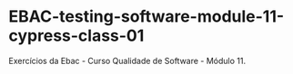 # EBAC-testing-software-module-11-cypress-class-01
Exercícios da Ebac - Curso Qualidade de Software - Módulo 11.
